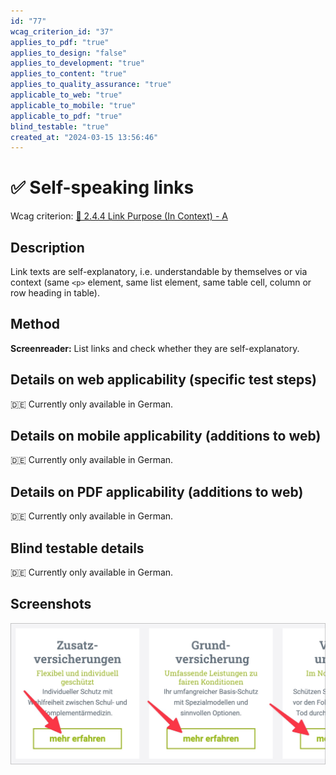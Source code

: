 ```yaml
---
id: "77"
wcag_criterion_id: "37"
applies_to_pdf: "true"
applies_to_design: "false"
applies_to_development: "true"
applies_to_content: "true"
applies_to_quality_assurance: "true"
applicable_to_web: "true"
applicable_to_mobile: "true"
applicable_to_pdf: "true"
blind_testable: "true"
created_at: "2024-03-15 13:56:46"
---
```


# ✅ Self-speaking links

Wcag criterion: [📜 2.4.4 Link Purpose (In Context) - A](..)

## Description

Link texts are self-explanatory, i.e. understandable by themselves or via context (same `<p>` element, same list element, same table cell, column or row heading in table).

## Method

**Screenreader:** List links and check whether they are self-explanatory.

## Details on web applicability (specific test steps)

🇩🇪 Currently only available in German.

## Details on mobile applicability (additions to web)

🇩🇪 Currently only available in German.

## Details on PDF applicability (additions to web)

🇩🇪 Currently only available in German.

## Blind testable details

🇩🇪 Currently only available in German.

## Screenshots

![Mehr erfahren Links bei EGK](images/mehr-erfahren-links-bei-egk.png)